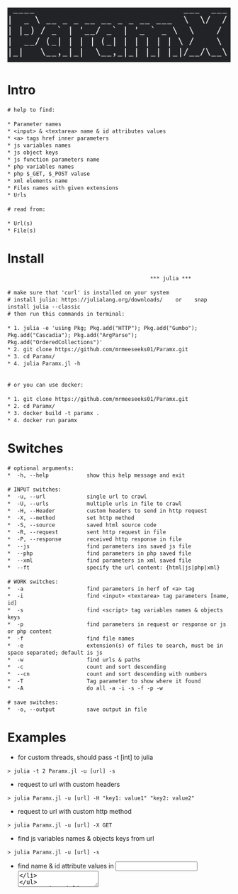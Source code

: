 <h1 align="center">
  <img src="src/paramx.png" alt="paramx" width="900px">
  <br>
</h1>

# Intro
~~~~~~~~~~~~~~~~~~~~~~~~~~~~~~~~~~~~~~~~~~~~~~~~~~~~~~~~~~~~~~~~~~~~~~~~~~
# help to find:

* Parameter names
* <input> & <textarea> name & id attributes values
* <a> tags href inner parameters
* js variables names
* js object keys
* js function parameters name
* php variables names
* php $_GET, $_POST valuse
* xml elements name
* Files names with given extensions
* Urls

# read from:

* Url(s)
* File(s)
~~~~~~~~~~~~~~~~~~~~~~~~~~~~~~~~~~~~~~~~~~~~~~~~~~~~~~~~~~~~~~~~~~~~~~~~~~

# Install
~~~~~~~~~~~~~~~~~~~~~~~~~~~~~~~~~~~~~~~~~~~~~~~~~~~~~~~~~~~~~~~~~~~~~~~~~
                                             *** julia ***

# make sure that 'curl' is installed on your system
# install julia: https://julialang.org/downloads/    or    snap install julia --classic
# then run this commands in terminal:

* 1. julia -e 'using Pkg; Pkg.add("HTTP"); Pkg.add("Gumbo"); Pkg.add("Cascadia"); Pkg.add("ArgParse"); Pkg.add("OrderedCollections")'
* 2. git clone https://github.com/mrmeeseeks01/Paramx.git
* 3. cd Paramx/
* 4. julia Paramx.jl -h


# or you can use docker:

* 1. git clone https://github.com/mrmeeseeks01/Paramx.git
* 2. cd Paramx/
* 3. docker build -t paramx .
* 4. docker run paramx
~~~~~~~~~~~~~~~~~~~~~~~~~~~~~~~~~~~~~~~~~~~~~~~~~~~~~~~~~~~~~~~~~~~~~~~~~~


# Switches
~~~~~~~~~~~~~~~~~~~~~~~~~~~~~~~~~~~~~~~~~~~~~~~~~~~~~~~~~~~~~~~~~~~~~~~~~~
# optional arguments:
*  -h, --help            show this help message and exit

# INPUT switches:
*  -u, --url             single url to crawl
*  -U, --urls            multiple urls in file to crawl
*  -H, --Header          custom headers to send in http request
*  -X, --method          set http method
*  -S, --source          saved html source code
*  -R, --request         sent http request in file
*  -P, --response        received http response in file
*  --js                  find parameters ins saved js file
*  --php                 find parameters in php saved file
*  --xml                 find parameters in xml saved file
*  --ft                  specify the url content: {html|js|php|xml}

# WORK switches:
*  -a                    find parameters in herf of <a> tag
*  -i                    find <input> <textarea> tag parameters [name, id]
*  -s                    find <script> tag variables names & objects keys
*  -p                    find parameters in request or response or js or php content
*  -f                    find file names
*  -e                    extension(s) of files to search, must be in space separated; default is js
*  -w                    find urls & paths
*  -c                    count and sort descending
*  --cn                  count and sort descending with numbers
*  -T                    Tag parameter to show where it found
*  -A                    do all -a -i -s -f -p -w

# save switches:
*  -o, --output          save output in file
~~~~~~~~~~~~~~~~~~~~~~~~~~~~~~~~~~~~~~~~~~~~~~~~~~~~~~~~~~~~~~~~~~~~~~~~~~

# Examples
* for custom threads, should pass -t [int] to julia
~~~
> julia -t 2 Paramx.jl -u [url] -s
~~~
* request to url with custom headers
~~~
> julia Paramx.jl -u [url] -H "key1: value1" "key2: value2"
~~~
* request to url with custom http method
~~~
> julia Paramx.jl -u [url] -X GET
~~~
* find js variables names & objects keys from url 
~~~
> julia Paramx.jl -u [url] -s
~~~
* find name & id attribute values in <input> <textarea>
~~~
> julia Paramx.jl -u [url] -i
~~~
* find parameters inside href attribute of <a>
~~~
> julia Paramx.jl -u [url] -a
~~~
* find files with give extensions; if dont pass -e only finds js by default
~~~
> julia Paramx.jl -u [url] -f -e "js" "php" ["any"]
~~~
* find urls
~~~
> julia Paramx.jl -u [url] -w
~~~
* you can do multiple work with together
~~~
> julia Paramx.jl -u [url] -s -a -i
~~~
* find all above
~~~
> julia Paramx.jl -u [url] -A -e "js" "html" "xml"
~~~
* find all above and save output
~~~
> julia Paramx.jl -u [url] -A -e "js" "html" "xml" -o file.txt
~~~
* find parameters of in js file url
~~~
> julia Paramx.jl -u [url] --ft js -p
~~~
* find parameters of in php file url
~~~
> julia Paramx.jl -u [url] --ft php -p
~~~
* find parameters of in xml file url
~~~
> julia Paramx.jl -u [url] --ft xml -p
~~~
* read file line by line and do same for each url
~~~
> julia Paramx.jl -U [file] -[WORK switches]
~~~
* find parameters by give swithes in saved html source code
~~~
> julia Paramx.jl -S [file] -[WORK switches]
~~~
* find parameters by give swithes in sent http request file
~~~
> julia Paramx.jl -R [file] -[WORK switches]
~~~
* find parameters by give swithes in received http response file
~~~
> julia Paramx.jl -P [file] -[WORK switches]
~~~
* find variables names & objects keys in javascript file
~~~
> julia Paramx.jl --js [file.js] -p
~~~
* In addition to the above finds urls and files too
~~~
> julia Paramx.jl --js [file.js] -p -w -f [extension]
~~~
* find variable names and $_GET & $_POST values in php file
~~~
> julia Paramx.jl --php [file.php] -p
~~~
* In addition to the above finds urls and files too
~~~
> julia Paramx.jl --php [file.php] -p -w -f [extension]
~~~
* find elements name in xml file
~~~
> julia Paramx.jl --xml [file.xml] -p
~~~
* In addition to the above finds urls and files too
~~~
> julia Paramx.jl --xml [file.xml] -p -w -f [extension]
~~~
* count and sort descending
~~~
> julia Paramx.jl -u [URL] -s -c
~~~
* count and sort descending with numbers
~~~
> julia Paramx.jl -u [URL] -s --cn
~~~
* Tag parameter to show where it found
~~~
> julia Paramx.jl -u [URL] -A -T
~~~